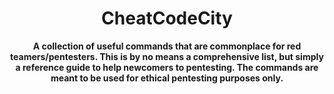 <center>
<tr>
<h1> CheatCodeCity </h1>
<tr>
<body> <strong> A collection of useful commands that are commonplace for red teamers/pentesters.  This is by no means a comprehensive list, but simply a reference guide to help newcomers to pentesting. The commands are meant to be used for ethical pentesting purposes only. </strong> </body>
</center>

